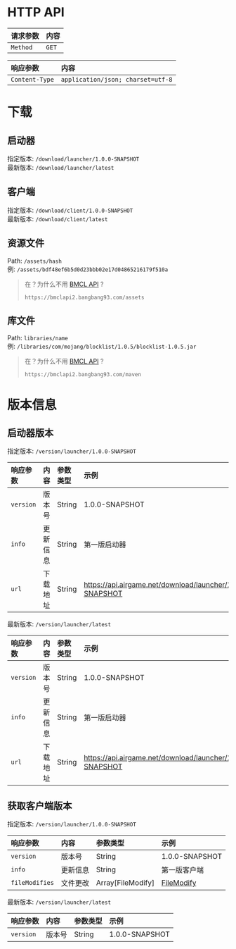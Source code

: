 # HTTP API

|请求参数|内容|
|:---|:---|
|`Method`|`GET`|

|响应参数|内容|
|:---|:---|
|`Content-Type`|`application/json; charset=utf-8`|

# 下载

## 启动器

指定版本: `/download/launcher/1.0.0-SNAPSHOT`  
最新版本: `/download/launcher/latest`

## 客户端

指定版本: `/download/client/1.0.0-SNAPSHOT`  
最新版本: `/download/client/latest`

## 资源文件

Path: `/assets/hash`  
例: `/assets/bdf48ef6b5d0d23bbb02e17d04865216179f510a`

> 在？为什么不用 [BMCL API](https://bmclapidoc.bangbang93.com/) ?
> 
> `https://bmclapi2.bangbang93.com/assets`

## 库文件

Path: `libraries/name`  
例: `/libraries/com/mojang/blocklist/1.0.5/blocklist-1.0.5.jar`

> 在？为什么不用 [BMCL API](https://bmclapidoc.bangbang93.com/) ?
> 
> `https://bmclapi2.bangbang93.com/maven`

# 版本信息

## 启动器版本

指定版本: `/version/launcher/1.0.0-SNAPSHOT`

|响应参数|内容|参数类型|示例|
|:---|:---|:---|:---|
|`version`|版本号|String|1.0.0-SNAPSHOT|
|`info`|更新信息|String|第一版启动器|
|`url`|下载地址|String|https://api.airgame.net/download/launcher/1.0.0-SNAPSHOT|

最新版本: `/version/launcher/latest`

|响应参数|内容|参数类型|示例|
|:---|:---|:---|:---|
|`version`|版本号|String|1.0.0-SNAPSHOT|
|`info`|更新信息|String|第一版启动器|
|`url`|下载地址|String|https://api.airgame.net/download/launcher/1.0.0-SNAPSHOT|

## 获取客户端版本

指定版本: `/version/launcher/1.0.0-SNAPSHOT`

|响应参数|内容|参数类型|示例|
|:---|:---|:---|:---|
|`version`|版本号|String|1.0.0-SNAPSHOT|
|`info`|更新信息|String|第一版客户端|
|`fileModifies`|文件更改|Array[FileModify]|[FileModify](../../launcher-common/src/main/java/cn/hamster3/application/launcher/common/FileModify.java)|

最新版本: `/version/launcher/latest`

|响应参数|内容|参数类型|示例|
|:---|:---|:---|:---|
|`version`|版本号|String|1.0.0-SNAPSHOT|
